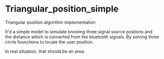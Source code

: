 # Triangular_position_simple
Triangular position algorithm implementation

It'd a simple model to simulate knowing three signal source postions and the distance which is converted from the bluetooth signals.
By solving three circle founctions to locate the user position.

In real situation, that should be an area.
